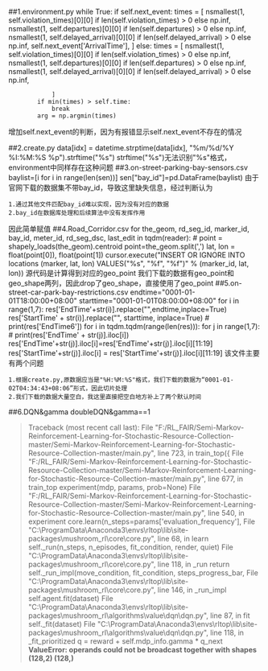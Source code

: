 ##1.environment.py
        while True:
            if self.next_event:
                times = [
                  nsmallest(1, self.violation_times)[0][0] if len(self.violation_times) > 0 else np.inf,
                   nsmallest(1, self.departures)[0][0] if len(self.departures) > 0 else np.inf,
                   nsmallest(1, self.delayed_arrival)[0][0] if len(self.delayed_arrival) > 0 else np.inf,
                    self.next_event['ArrivalTime'],
                ]
           else:
               times = [
                   nsmallest(1, self.violation_times)[0][0] if len(self.violation_times) > 0 else np.inf,
                    nsmallest(1, self.departures)[0][0] if len(self.departures) > 0 else np.inf,
                    nsmallest(1, self.delayed_arrival)[0][0] if len(self.delayed_arrival) > 0 else np.inf,

                ]
            if min(times) > self.time:
                break
            arg = np.argmin(times)
增加self.next_event的判断，因为有报错显示self.next_event不存在的情况


##2.create.py
        data[idx] = datetime.strptime(data[idx], "%m/%d/%Y %I:%M:%S %p").strftime("%s")
strftime("%s")无法识别"%s"格式，environment中同样存在这种问题
##3.on-street-parking-bay-sensors.csv
    baylist=[i for i in range(len(sen))]
    sen["bay_id"]=pd.DataFrame(baylist)
由于官网下载的数据集不带bay_id，导致这里缺失信息，经过判断认为

    1.通过其他文件匹配bay_id难以实现，因为没有对应的数据
    2.bay_id在数据库处理和后续算法中没有发挥作用
因此简单赋值
##4.Road_Corridor.csv
        for the_geom, rd_seg_id, marker_id, bay_id, meter_id, rd_seg_dsc, last_edit in tqdm(reader):
            # point = shapely_loads(the_geom).centroid
            point=the_geom.split(',')
            lat, lon = float(point[0]), float(point[1])
            cursor.execute("INSERT OR IGNORE INTO locations (marker, lat, lon) VALUES(\"%s\", \"%f\", \"%f\")" % (marker_id, lat, lon))
源代码是计算得到对应的geo_point
我们下载的数据有geo_point和geo_shape两列，因此drop了geo_shape，直接使用了geo_point
##5.on-street-car-park-bay-restrictions.csv
    endtime="0001-01-01T18:00:00+08:00"
    starttime="0001-01-01T08:00:00+08:00"
    for i in range(1,7):
        res['EndTime'+str(i)].replace("",endtime,inplace=True)
        res['StartTime' + str(i)].replace("", starttime, inplace=True)
    # print(res['EndTime6'])
    for i in tqdm.tqdm(range(len(res))):
        for j in range(1,7):
            # print(res['EndTime' + str(j)].iloc[i])
            res['EndTime'+str(j)].iloc[i]=res['EndTime'+str(j)].iloc[i][11:19]
            res['StartTime'+str(j)].iloc[i] = res['StartTime'+str(j)].iloc[i][11:19]
 该文件主要有两个问题
 
    1.根据create.py,原数据应当是"%H:%M:%S"格式，我们下载的数据为“0001-01-02T04:34:43+08:06”形式，因此切片处理
    2.我们下载的数据大量空白，我这里直接把空白地方补上了两个默认时间
##6.DQN&gamma
doubleDQN&gamma==1
>Traceback (most recent call last):
  File "F:/RL_FAIR/Semi-Markov-Reinforcement-Learning-for-Stochastic-Resource-Collection-master/Semi-Markov-Reinforcement-Learning-for-Stochastic-Resource-Collection-master/main.py", line 723, in <module>
    train_top({
  File "F:/RL_FAIR/Semi-Markov-Reinforcement-Learning-for-Stochastic-Resource-Collection-master/Semi-Markov-Reinforcement-Learning-for-Stochastic-Resource-Collection-master/main.py", line 677, in train_top
    experiment(mdp, params, prob=None)
  File "F:/RL_FAIR/Semi-Markov-Reinforcement-Learning-for-Stochastic-Resource-Collection-master/Semi-Markov-Reinforcement-Learning-for-Stochastic-Resource-Collection-master/main.py", line 540, in experiment
    core.learn(n_steps=params['evaluation_frequency'],
  File "C:\ProgramData\Anaconda3\envs\rltop\lib\site-packages\mushroom_rl\core\core.py", line 68, in learn
    self._run(n_steps, n_episodes, fit_condition, render, quiet)
  File "C:\ProgramData\Anaconda3\envs\rltop\lib\site-packages\mushroom_rl\core\core.py", line 118, in _run
    return self._run_impl(move_condition, fit_condition, steps_progress_bar,
  File "C:\ProgramData\Anaconda3\envs\rltop\lib\site-packages\mushroom_rl\core\core.py", line 146, in _run_impl
    self.agent.fit(dataset)
  File "C:\ProgramData\Anaconda3\envs\rltop\lib\site-packages\mushroom_rl\algorithms\value\dqn\dqn.py", line 87, in fit
    self._fit(dataset)
  File "C:\ProgramData\Anaconda3\envs\rltop\lib\site-packages\mushroom_rl\algorithms\value\dqn\dqn.py", line 118, in _fit_prioritized
    q = reward + self.mdp_info.gamma * q_next
**ValueError: operands could not be broadcast together with shapes (128,2) (128,)**
